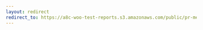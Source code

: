 ```yaml
---
layout: redirect
redirect_to: https://a8c-woo-test-reports.s3.amazonaws.com/public/pr-merge/41708/e2e/index.html
---
```

